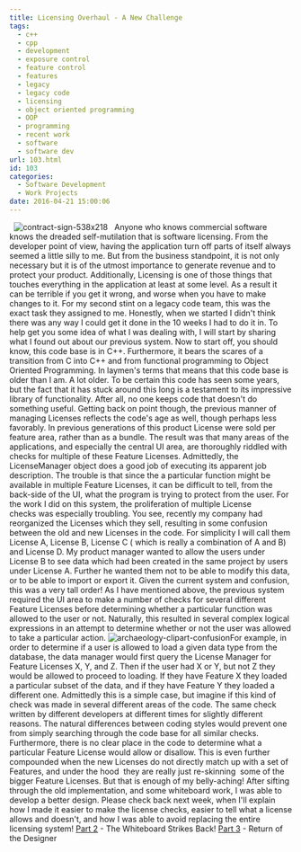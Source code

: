 ```yaml
---
title: Licensing Overhaul - A New Challenge
tags:
  - c++
  - cpp
  - development
  - exposure control
  - feature control
  - features
  - legacy
  - legacy code
  - licensing
  - object oriented programming
  - OOP
  - programming
  - recent work
  - software
  - software dev
url: 103.html
id: 103
categories:
  - Software Development
  - Work Projects
date: 2016-04-21 15:00:06
---
```


  ![contract-sign-538x218](https://danieljscheufler.files.wordpress.com/2016/04/contract-sign-538x218.jpg)   Anyone who knows commercial software knows the dreaded self-mutilation that is software licensing. From the developer point of view, having the application turn off parts of itself always seemed a little silly to me. But from the business standpoint, it is not only necessary but it is of the utmost importance to generate revenue and to protect your product. Additionally, Licensing is one of those things that touches everything in the application at least at some level. As a result it can be terrible if you get it wrong, and worse when you have to make changes to it. For my second stint on a legacy code team, this was the exact task they assigned to me. Honestly, when we started I didn't think there was any way I could get it done in the 10 weeks I had to do it in. To help get you some idea of what I was dealing with, I will start by sharing what I found out about our previous system. Now to start off, you should know, this code base is in C++. Furthermore, it bears the scares of a transition from C into C++ and from functional programming to Object Oriented Programming. In laymen's terms that means that this code base is older than I am. A lot older. To be certain this code has seen some years, but the fact that it has stuck around this long is a testament to its impressive library of functionality. After all, no one keeps code that doesn't do something useful. Getting back on point though, the previous manner of managing Licenses reflects the code's age as well, though perhaps less favorably. In previous generations of this product License were sold per feature area, rather than as a bundle. The result was that many areas of the applications, and especially the central UI area, are thoroughly riddled with checks for multiple of these Feature Licenses. Admittedly, the LicenseManager object does a good job of executing its apparent job description. The trouble is that since the a particular function might be available in multiple Feature Licenses, it can be difficult to tell, from the back-side of the UI, what the program is trying to protect from the user. For the work I did on this system, the proliferation of multiple License checks was especially troubling. You see, recently my company had reorganized the Licenses which they sell, resulting in some confusion between the old and new Licenses in the code. For simplicity I will call them License A, License B, License C ( which is really a combination of A and B) and License D. My product manager wanted to allow the users under License B to see data which had been created in the same project by users under License A. Further he wanted them not to be able to modify this data, or to be able to import or export it. Given the current system and confusion, this was a very tall order! As I have mentioned above, the previous system required the UI area to make a number of checks for several different Feature Licenses before determining whether a particular function was allowed to the user or not. Naturally, this resulted in several complex logical expressions in an attempt to determine whether or not the user was allowed to take a particular action. ![archaeology-clipart-confusion](https://danieljscheufler.files.wordpress.com/2016/04/archaeology-clipart-confusion.png)For example, in order to determine if a user is allowed to load a given data type from the database, the data manager would first query the License Manager for Feature Licenses X, Y, and Z. Then if the user had X or Y, but not Z they would be allowed to proceed to loading. If they have Feature X they loaded a particular subset of the data, and if they have Feature Y they loaded a different one. Admittedly this is a simple case, but imagine if this kind of check was made in several different areas of the code. The same check written by different developers at different times for slightly different reasons. The natural differences between coding styles would prevent one from simply searching through the code base for all similar checks. Furthermore, there is no clear place in the code to determine what a particular Feature License would allow or disallow. This is even further compounded when the new Licenses do not directly match up with a set of Features, and under the hood  they are really just re-skinning  some of the bigger Feature Licenses. But that is enough of my belly-aching! After sifting through the old implementation, and some whiteboard work, I was able to develop a better design. Please check back next week, when I'll explain how I made it easier to make the license checks, easier to tell what a license allows and doesn't, and how I was able to avoid replacing the entire licensing system! [Part 2](https://danieljscheufler.wordpress.com/2016/04/28/licensing-overhaul-the-whiteboard-strikes-back/) \- The Whiteboard Strikes Back! [Part 3](https://danieljscheufler.wordpress.com/2016/05/05/licensing-overhaul-return-of-the-designer/) \- Return of the Designer